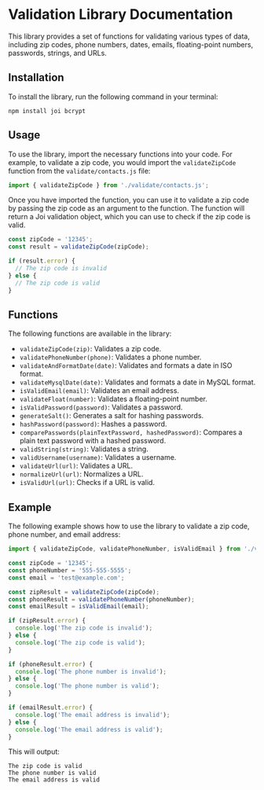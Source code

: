 # Validation Library Documentation

This library provides a set of functions for validating various types of data, including zip codes, phone numbers, dates, emails, floating-point numbers, passwords, strings, and URLs.

## Installation

To install the library, run the following command in your terminal:

```
npm install joi bcrypt
```

## Usage

To use the library, import the necessary functions into your code. For example, to validate a zip code, you would import the `validateZipCode` function from the `validate/contacts.js` file:

```javascript
import { validateZipCode } from './validate/contacts.js';
```

Once you have imported the function, you can use it to validate a zip code by passing the zip code as an argument to the function. The function will return a Joi validation object, which you can use to check if the zip code is valid.

```javascript
const zipCode = '12345';
const result = validateZipCode(zipCode);

if (result.error) {
  // The zip code is invalid
} else {
  // The zip code is valid
}
```

## Functions

The following functions are available in the library:

- `validateZipCode(zip)`: Validates a zip code.
- `validatePhoneNumber(phone)`: Validates a phone number.
- `validateAndFormatDate(date)`: Validates and formats a date in ISO format.
- `validateMysqlDate(date)`: Validates and formats a date in MySQL format.
- `isValidEmail(email)`: Validates an email address.
- `validateFloat(number)`: Validates a floating-point number.
- `isValidPassword(password)`: Validates a password.
- `generateSalt()`: Generates a salt for hashing passwords.
- `hashPassword(password)`: Hashes a password.
- `comparePasswords(plainTextPassword, hashedPassword)`: Compares a plain text password with a hashed password.
- `validString(string)`: Validates a string.
- `validUsername(username)`: Validates a username.
- `validateUrl(url)`: Validates a URL.
- `normalizeUrl(url)`: Normalizes a URL.
- `isValidUrl(url)`: Checks if a URL is valid.

## Example

The following example shows how to use the library to validate a zip code, phone number, and email address:

```javascript
import { validateZipCode, validatePhoneNumber, isValidEmail } from './validate.js';

const zipCode = '12345';
const phoneNumber = '555-555-5555';
const email = 'test@example.com';

const zipResult = validateZipCode(zipCode);
const phoneResult = validatePhoneNumber(phoneNumber);
const emailResult = isValidEmail(email);

if (zipResult.error) {
  console.log('The zip code is invalid');
} else {
  console.log('The zip code is valid');
}

if (phoneResult.error) {
  console.log('The phone number is invalid');
} else {
  console.log('The phone number is valid');
}

if (emailResult.error) {
  console.log('The email address is invalid');
} else {
  console.log('The email address is valid');
}
```

This will output:

```
The zip code is valid
The phone number is valid
The email address is valid
```
